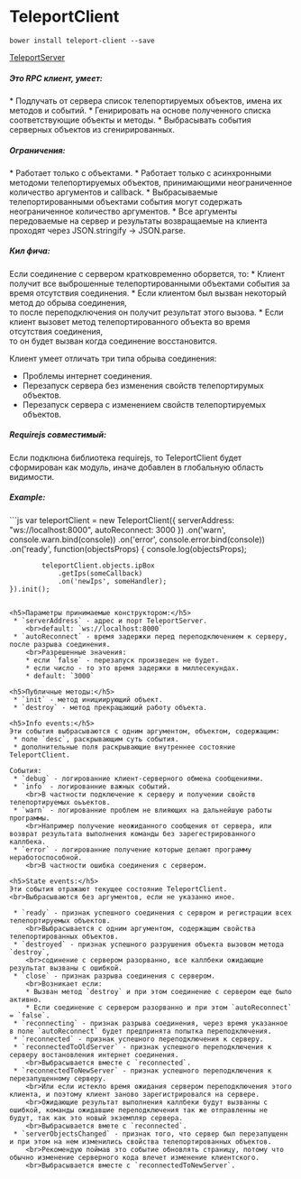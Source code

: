 TeleportClient
==============

```
bower install teleport-client --save
```

[TeleportServer](https://github.com/MyNodeComponents/TeleportServer)

<h5>Это RPC клиент, умеет:</h5>
 * Подлучать от сервера список телепортируемых объектов, имена их методов и событий.
 * Генирировать на основе полученного списка соответствующие объекты и методы.
 * Выбрасывать события серверных объектов из сгенирированных.

<h5>Ограничения:</h5>
 * Работает только с объектами.
 * Работает только с асинхронными методоми телепортируемых объектов, принимающими неограниченное количество аргументов и callback.
 * Выбрасываемые телепортированными объектами события могут содержать неограниченное количество аргументов.
 * Все аргументы передоваемые на сервер и результаты возвращаемые на клиента проходят через JSON.stringify -> JSON.parse.

<h5>Кил фича:</h5>
Если соединение с сервером кратковременно оборвется, то:
 * Клиент получит все выброшенные телепортированными объектами события за время отсутствия соединения.
 * Если клиентом был вызван некоторый метод до обрыва соединения, 
 	<br>то после переподключения он получит результат этого вызова.
 * Если клиент вызовет метод телепортированного объекта во время отсутствия соединения, 
 	<br>то он будет вызван когда соединение восстановится.

Клиент умеет отличать три типа обрыва соединения:
 * Проблемы интернет соединения.
 * Перезапуск сервера без изменения свойств телепортирумых объектов.
 * Перезапуск сервера с изменением свойств телепортируемых объектов.

<h5>Requirejs совместимый:</h5>
Если подклюна библиотека requirejs, то TeleportClient будет сформирован как модуль,
иначе добавлен в глобальную область видимости.

<h5>Example:</h5>
```js
var teleportClient = new TeleportClient({
	serverAddress: "ws://localhost:8000",
	autoReconnect: 3000
})
	.on('warn', console.warn.bind(console))
	.on('error', console.error.bind(console))
	.on('ready', function(objectsProps) {
			console.log(objectsProps);

			teleportClient.objects.ipBox
				.getIps(someCallback)
				.on('newIps', someHandler);
	}).init();
```

<h5>Параметры принимаемые конструктором:</h5>
 * `serverAddress` - адрес и порт TeleportServer.
 	<br>default: `ws://localhost:8000`
 * `autoReconnect` - время задержки перед переподключением к серверу, после разрыва соединения.
 	<br>Разрешенные значения:
 	* если `false` - перезапуск произведен не будет.
 	* если число - то это время задержки в миллесекундах.
 	* default: `3000`

<h5>Публичные методы:</h5>
 * `init` - метод инициирующий объект.
 * `destroy` - метод прекращающий работу объекта.

<h5>Info events:</h5>
Эти события выбрасываются с одним аргументом, объектом, cодержащим:
 * поле `desc`, раскрывающим суть события. 
 * дополнительные поля раскрывающие внутреннее состояние TeleportClient.

События:
 * `debug` - логированние клиент-серверного обмена сообщениями.
 * `info` - логированние важных событий.
 	<br>В частности подключение к серверу и получении свойств телепортируемых оьъектов.
 * `warn` - логированние проблем не влияющих на дальнейшую работы программы. 
 	<br>Например получение неожиданного сообщения от сервера, или возврат результата выполнения команды без зарегестрированного каллбека.
 * `error` - логированние получение которые делают программу неработоспособной. 
 	<br>В частности ошибка соединения с сервером.

<h5>State events:</h5>
Эти события отражают текущее состояние TeleportClient.
<br>Выбрасываются без аргументов, если не указанно иное.

 * `ready` - признак успешного соединения с сервром и регистрации всех телепортируемых объектов.
 	<br>Выбрасывается с одним аргументом, содержащим свойства телепортированных объектов.
 * `destroyed` - признак успешного разрушения объекта вызовом метода `destroy`, 
 	<br>содинение с сервером разорванно, все каллбеки ожидающие результат вызваны с ошибкой.
 * `close` - признак разрыва соединения с сервером.
 	<br>Возникает если:
 	* Вызван метод `destroy` и при этом соединение с сервером еще было активно.
 	* Если соединение с сервером разорванно и при этом `autoReconnect` = `false`.
 * `reconnecting` - признак разрыва соединения, через время указанное в поле `autoReconnect` будет предпринята попытка переподключения.
 * `reconnected` - признак успешного переподключения к серверу.
 * `reconnectedToOldServer` - признак успешного переподключения к серверу востановления интернет соединения.
 	<br>Выбрасывается вместе с `reconnected`. 
 * `reconnectedToNewServer` - признак успешного переподключения к перезапущенному серверу. 
 	<br>Или если истекло время ожидания сервером переподключения этого клиента, и поэтому клиент заново зарегистрировался на сервере.
 	<br>Ожидающие результат выполнения каллбеки будут вызванны с ошибкой, команды ожидавшие переподключения так же отправленны не будут, так как это новый экземпляр сервера.
 	<br>Выбрасывается вмете с `reconnected`.
 * `serverObjectsChanged` - признак того, что сервер был перезапущенн и при этом на нем изменились свойства телепортированных объектов.
	<br>Рекомендую поймав это событие обновлять страницу, потому что обычно изменение серверного кода влечет изменение клиентского.
	<br>Выбрасывается вместе с `reconnectedToNewServer`.

